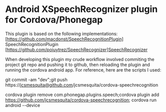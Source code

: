 Android XSpeechRecognizer plugin for Cordova/Phonegap
===================================

This plugin is based on the following implementations:
[https://github.com/macdonst/SpeechRecognitionPlugin] SpeechRecognitionPlugin
[https://github.com/poiuytrez/SpeechRecognizer]SpeechRecognizer

When developing this plugin my crude workflow involved commiting the project git repo and pushing it to github, then reloading the plugin and running the cordova android app. For reference, here are the scripts I used:

git commit -am "dev";git push https://jcsmesquita@github.com/jcsmesquita/cordova-speechrecognition

cordova plugin remove com.phonegap.plugins.speech;cordova plugin add https://github.com/jcsmesquita/cordova-speechrecognition; cordova run android --device